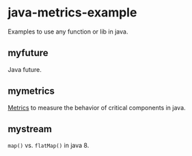 # java-metrics-example
Examples to use any function or lib in java.

## myfuture
Java future.

## mymetrics
[Metrics](http://metrics.dropwizard.io) to measure the behavior of critical components in java.

## mystream
`map()` vs. `flatMap()` in java 8.